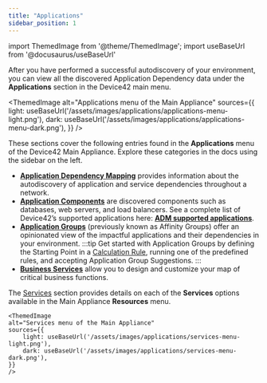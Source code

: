 ```yaml
---
title: "Applications"
sidebar_position: 1
---
```


import ThemedImage from '@theme/ThemedImage';
import useBaseUrl from '@docusaurus/useBaseUrl'

After you have performed a successful autodiscovery of your environment, you can view all the discovered Application Dependency data under the **Applications** section in the Device42 main menu.

<ThemedImage
  alt="Applications menu of the Main Appliance"
  sources={{
    light: useBaseUrl('/assets/images/applications/applications-menu-light.png'),
    dark: useBaseUrl('/assets/images/applications/applications-menu-dark.png'),
  }}
/>


These sections cover the following entries found in the **Applications** menu of the Device42 Main Appliance. Explore these categories in the docs using the sidebar on the left.

- **[Application Dependency Mapping](enterprise-application-dependency-mapping/)** provides information about the autodiscovery of application and service dependencies throughout a network.
- **[Application Components](application-components/)** are discovered components such as databases, web servers, and load balancers. See a complete list of Device42’s supported applications here: **[ADM supported applications](apps/enterprise-application-dependency-mapping/adm-supported-applications)**.
- **[Application Groups](/apps/application-groups/index.mdx)** (previously known as Affinity Groups) offer an opinionated view of the impactful applications and their dependencies in your environment.
:::tip
Get started with Application Groups by defining the Starting Point in a [Calculation Rule](application-groups/calculation-rules), running one of the predefined rules, and accepting Application Group Suggestions.
:::
- **[Business Services](business-services/)** allow you to design and customize your map of critical business functions.

The [Services](services/index.mdx) section provides details on each of the **Services** options available in the Main Appliance **Resources** menu.

    <ThemedImage
    alt="Services menu of the Main Appliance"
    sources={{
        light: useBaseUrl('/assets/images/applications/services-menu-light.png'),
        dark: useBaseUrl('/assets/images/applications/services-menu-dark.png'),
    }}
    />

